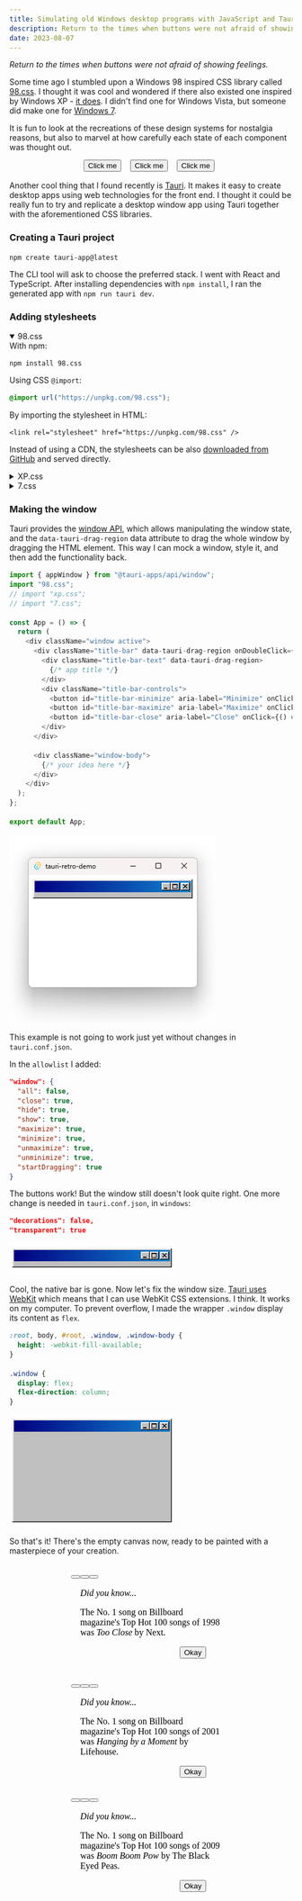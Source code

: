 ```yaml
---
title: Simulating old Windows desktop programs with JavaScript and Tauri
description: Return to the times when buttons were not afraid of showing feelings.
date: 2023-08-07
---
```


*Return to the times when buttons were not afraid of showing feelings.*

Some time ago I stumbled upon a Windows 98 inspired CSS library called [98.css](https://jdan.github.io/98.css/). I thought it was cool and wondered if there also existed one inspired by Windows XP - [it does](https://botoxparty.github.io/XP.css/). I didn't find one for Windows Vista, but someone did make one for [Windows 7](https://khang-nd.github.io/7.css/).

It is fun to look at the recreations of these design systems for nostalgia reasons, but also to marvel at how carefully each state of each component was thought out.

<p style="height: 23px; display: flex; flex-direction: row; flex-wrap: nowrap; gap: 8px; justify-content: center;">
<iframe width="75" height="23" style="border: none" srcdoc="<html><style>
@import url('https://unpkg.com/98.css')</style><body style='margin: 0'><button>Click me</button></body></html>"></iframe>

<iframe width="75" height="23" style="border: none" srcdoc="<html><style>
@import url('https://unpkg.com/xp.css'); button { color: black; }</style><body style='margin: 0'><button>Click me</button></body></html>"></iframe>

<iframe width="75" height="23" style="border: none" srcdoc="<html><style>
@import url('https://unpkg.com/7.css')</style><body style='margin: 0'><button>Click me</button></body></html>"></iframe>
</p>

Another cool thing that I found recently is [Tauri](https://tauri.app/). It makes it easy to create desktop apps using web technologies for the front end. I thought it could be really fun to try and replicate a desktop window app using Tauri together with the aforementioned CSS libraries.

### Creating a Tauri project

```shell
npm create tauri-app@latest
```

The CLI tool will ask to choose the preferred stack. I went with React and TypeScript. After installing dependencies with `npm install`, I ran the generated app with `npm run tauri dev`.

### Adding stylesheets

<details open>
  <summary>98.css</summary>
  With npm:

  ```shell
  npm install 98.css
  ```

  Using CSS `@import`:

  ```css
  @import url("https://unpkg.com/98.css");
  ```

  By importing the stylesheet in HTML:

  ```plain
  <link rel="stylesheet" href="https://unpkg.com/98.css" />
  ```

  Instead of using a CDN, the stylesheets can be also [downloaded from GitHub](https://github.com/jdan/98.css/releases) and served directly.
</details>

<details>
  <summary>XP.css</summary>
  With npm:

  ```shell
  npm install xp.css
  ```

  Using CSS `@import`:

  ```css
  @import url("https://unpkg.com/xp.css");
  ```

  By importing the stylesheet in HTML:

  ```plain
  <link rel="stylesheet" href="https://unpkg.com/xp.css" />
  ```

  Instead of using a CDN, the stylesheets can be also [downloaded from GitHub](https://github.com/botoxparty/XP.css/releases/tag/v0.2.6) and served directly.
</details>

<details>
  <summary>7.css</summary>
  With npm:

  ```shell
  npm install 7.css
  ```

  Using CSS `@import`:

  ```css
  @import url("https://unpkg.com/7.css");
  ```

  By importing the stylesheet in HTML:

  ```plain
  <link rel="stylesheet" href="https://unpkg.com/7.css" />
  ```

  Instead of using a CDN, the stylesheets can be also [downloaded from GitHub](https://github.com/khang-nd/7.css/releases) and served directly.
</details>

### Making the window

Tauri provides the [window API](https://tauri.app/v1/api/js/window/), which allows manipulating the window state, and the `data-tauri-drag-region` data attribute to drag the whole window by dragging the HTML element. This way I can mock a window, style it, and then add the functionality back.

```js
import { appWindow } from "@tauri-apps/api/window";
import "98.css";
// import "xp.css";
// import "7.css";

const App = () => {
  return (
    <div className="window active">
      <div className="title-bar" data-tauri-drag-region onDoubleClick={() => appWindow.toggleMaximize()}>
        <div className="title-bar-text" data-tauri-drag-region>
          {/* app title */}
        </div>
        <div className="title-bar-controls">
          <button id="title-bar-minimize" aria-label="Minimize" onClick={() => appWindow.minimize()} />
          <button id="title-bar-maximize" aria-label="Maximize" onClick={() => appWindow.toggleMaximize()} />
          <button id="title-bar-close" aria-label="Close" onClick={() => appWindow.close()} />
        </div>
      </div>

      <div className="window-body">
        {/* your idea here */}
      </div>
    </div>
  );
};

export default App;
```
![todo](demo-1.png)

This example is not going to work just yet without changes in `tauri.conf.json`.

In the `allowlist` I added:

```json
"window": {
  "all": false,
  "close": true,
  "hide": true,
  "show": true,
  "maximize": true,
  "minimize": true,
  "unmaximize": true,
  "unminimize": true,
  "startDragging": true
}
```

The buttons work! But the window still doesn't look quite right. One more change is needed in `tauri.conf.json`, in `windows`:

```json
"decorations": false,
"transparent": true
```

![todo](demo-2.png)

Cool, the native bar is gone. Now let's fix the window size. [Tauri uses WebKit](https://tauri.app/v1/references/webview-versions/) which means that I can use WebKit CSS extensions. I think. It works on my computer. To prevent overflow, I made the wrapper `.window` display its content as `flex`.

```css
:root, body, #root, .window, .window-body {
  height: -webkit-fill-available;
}

.window {
  display: flex;
  flex-direction: column;
}
```

![todo](demo-3.png)

So that's it! There's the empty canvas now, ready to be painted with a masterpiece of your creation.

<p style="display: flex; flex-direction: row; flex-wrap: wrap; gap: 8px; justify-content: center;">
<iframe height="195" style="border: none" srcdoc="<html><style>
@import url('https://unpkg.com/98.css'); html { height: 100%; display: flex; align-items: center; } .window { display: flex; flex-direction: column; } .window-body { display: flex; align-items: center; justify-content: center; padding: 16px; } main button { margin-left: calc(100% - 75px); }</style><body style='box-sizing: border-box'>  <div class='window active glass'><div class='title-bar'><div class='title-bar-text'></div><div class='title-bar-controls'><button id='title-bar-minimize' aria-label='Minimize' /><button id='title-bar-maximize' aria-label='Maximize' /><button id='title-bar-close' aria-label='Close'/></div></div><div class='window-body'><main><i>Did you know...</i><p>The No. 1 song on Billboard magazine's Top Hot 100 songs of 1998 was <i>Too Close</i> by Next.</p><button>Okay</button></main></div></div></body></html>"></iframe>

<iframe height="195" style="border: none" srcdoc="<html><style>
@import url('https://unpkg.com/xp.css'); html { height: 100%; display: flex; align-items: center; } .window { display: flex; flex-direction: column; } .window-body { display: flex; align-items: center; justify-content: center; padding: 16px; } main button { margin-left: calc(100% - 75px); color: black; }</style><body style='box-sizing: border-box'>  <div class='window active glass'><div class='title-bar'><div class='title-bar-text'></div><div class='title-bar-controls'><button id='title-bar-minimize' aria-label='Minimize' /><button id='title-bar-maximize' aria-label='Maximize' /><button id='title-bar-close' aria-label='Close'/></div></div><div class='window-body'><main><i>Did you know...</i><p>The No. 1 song on Billboard magazine's Top Hot 100 songs of 2001 was <i>Hanging by a Moment</i> by Lifehouse.</p><button>Okay</button></main></div></div></body></html>"></iframe>

<iframe height="195" style="border: none" srcdoc="<html><style>
@import url('https://unpkg.com/7.css'); html { height: 100%; display: flex; align-items: center; } .window { display: flex; flex-direction: column; } .window-body { display: flex; align-items: center; justify-content: center; padding: 16px; } main button { margin-left: calc(100% - 75px); }</style><body style='box-sizing: border-box'>  <div class='window active glass'><div class='title-bar'><div class='title-bar-text'></div><div class='title-bar-controls'><button id='title-bar-minimize' aria-label='Minimize' /><button id='title-bar-maximize' aria-label='Maximize' /><button id='title-bar-close' aria-label='Close'/></div></div><div class='window-body'><main><i>Did you know...</i><p>The No. 1 song on Billboard magazine's Top Hot 100 songs of 2009 was <i>Boom Boom Pow</i> by The Black Eyed Peas.</p><button>Okay</button></main></div></div></body></html>"></iframe>
</p>
